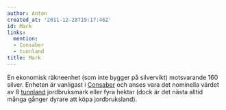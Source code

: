 ```yaml
---
author: Anton
created_at: '2011-12-28T19:17:46Z'
id: Mark
links:
  mention:
  - Consaber
  - tunnland
title: Mark
---
```


En ekonomisk räkneenhet (som inte bygger på silvervikt) motsvarande 160 silver. Enheten är vanligast
i [Consaber] och anses vara det nominella värdet av 8 [tunnland] jordbruksmark eller fyra hektar
(dock är det nästa alltid många gånger dyrare att köpa jordbruksland).

  [Consaber]: Consaber
  [tunnland]: tunnland
